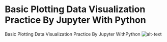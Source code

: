 # Basic Plotting Data Visualization Practice By Jupyter With Python
Basic Plotting Data Visualization Practice By Jupyter WithPython
 ![alt-text](https://media.giphy.com/media/eKgAzcvMYB92Yudjye/giphy.gif)
